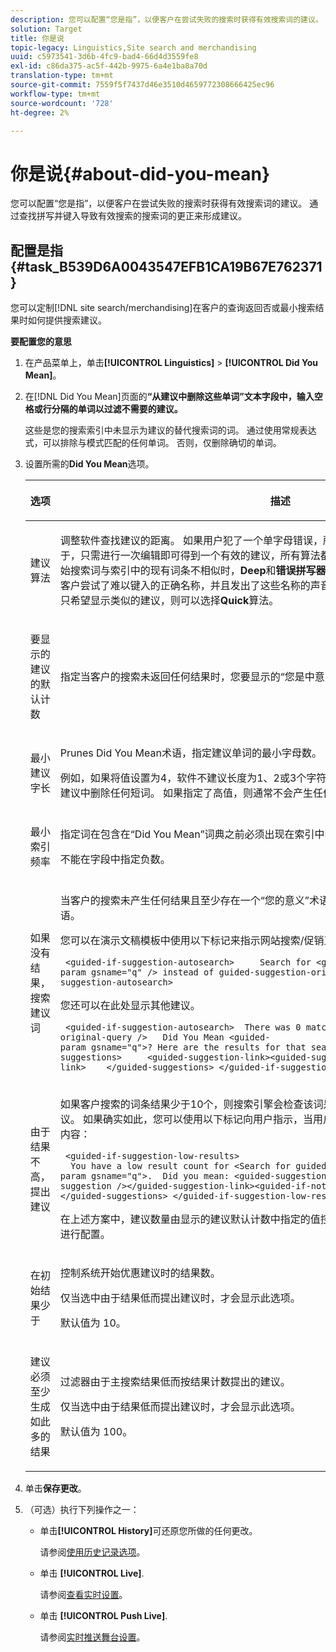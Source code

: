 ```yaml
---
description: 您可以配置“您是指”，以便客户在尝试失败的搜索时获得有效搜索词的建议。 通过查找拼写并键入导致有效搜索的搜索词的更正来形成建议。
solution: Target
title: 你是说
topic-legacy: Linguistics,Site search and merchandising
uuid: c5973541-3d6b-4fc9-bad4-66d4d3559fe8
exl-id: c86da375-ac5f-442b-9975-6a4e1ba8a70d
translation-type: tm+mt
source-git-commit: 7559f5f7437d46e3510d4659772308666425ec96
workflow-type: tm+mt
source-wordcount: '728'
ht-degree: 2%

---
```


# 你是说{#about-did-you-mean}

您可以配置“您是指”，以便客户在尝试失败的搜索时获得有效搜索词的建议。 通过查找拼写并键入导致有效搜索的搜索词的更正来形成建议。

## 配置是指{#task_B539D6A0043547EFB1CA19B67E762371}

您可以定制[!DNL site search/merchandising]在客户的查询返回否或最小搜索结果时如何提供搜索建议。

<!-- 

t_configuring_did_you_mean.xml

 -->

**要配置您的意思**

1. 在产品菜单上，单击&#x200B;**[!UICONTROL Linguistics]** > **[!UICONTROL Did You Mean]**。
1. 在[!DNL Did You Mean]页面的&#x200B;**“从建议中删除这些单词”文本字段中，输入空格或行分隔的单词以过滤不需要的建议。**

   这些是您的搜索索引中未显示为建议的替代搜索词的词。 通过使用常规表达式，可以排除与模式匹配的任何单词。 否则，仅删除确切的单词。

1. 设置所需的&#x200B;**Did You Mean**&#x200B;选项。

   <!-- 
   
   r_did_you_mean_options.xml
   
   -->

   <table> 
    <thead> 
      <tr> 
      <th colname="col1" class="entry"> <p>选项 </p> </th> 
      <th colname="col2" class="entry"> <p>描述 </p> </th> 
      </tr> 
    </thead>
    <tbody> 
      <tr> 
      <td colname="col1"> <p>建议算法 </p> </td> 
      <td colname="col2"> <p>调整软件查找建议的距离。 如果用户犯了一个单字母错误，所有算法都会提出同样的建议。 原因在于，只需进行一次编辑即可得到一个有效的建议，所有算法都会找到与原文相近的词。 但是，当原始搜索词与索引中的现有词条不相似时，<b>Deep</b>和<b>错误拼写器</b>建议算法会继续搜索可能的建议。 如果客户尝试了难以键入的正确名称，并且发出了这些名称的声音，则此方案非常有用。 但是，如果您只希望显示类似的建议，则可以选择<b>Quick</b>算法。 </p> </td> 
      </tr> 
      <tr> 
      <td colname="col1"> <p>要显示的建议的默认计数 </p> </td> 
      <td colname="col2"> <p>指定当客户的搜索未返回任何结果时，您要显示的“您是中意的”术语建议(0-20)数。 默认值为 3。 </p> </td> 
      </tr> 
      <tr> 
      <td colname="col1"> <p>最小建议字长 </p> </td> 
      <td colname="col2"> <p>Prunes Did You Mean术语，指定建议单词的最小字母数。 </p> <p>例如，如果将值设置为4，软件不建议长度为1、2或3个字符的单词。 如果指定值0，则不会从术语建议中删除任何短词。 如果指定了高值，则通常不会产生任何术语建议。 默认值为 3。 </p> </td> 
      </tr> 
      <tr> 
      <td colname="col1"> <p>最小索引频率 </p> </td> 
      <td colname="col2"> <p> 指定词在包含在“Did You Mean”词典之前必须出现在索引中的最小次数。 </p> <p>不能在字段中指定负数。 </p> </td> 
      </tr> 
      <tr> 
      <td colname="col1"> <p>如果没有结果，搜索建议词 </p> </td> 
      <td colname="col2"> <p>当客户的搜索未产生任何结果且至少存在一个“您的意义”术语建议时，自动重新搜索第一个建议术语。 </p> <p>您可以在演示文稿模板中使用以下标记来指示网站搜索/促销正在自动搜索其他术语： </p> <p> <code>&nbsp;&lt;guided-if-suggestion-autosearch&gt;&nbsp;&nbsp;&nbsp;&nbsp;&nbsp;Search&nbsp;for&nbsp;&lt;guided-param&nbsp;gsname="q"&nbsp;/&gt;&nbsp;instead&nbsp;of&nbsp;guided-suggestion-original-query&nbsp;/&gt;&nbsp;&lt;/guided-if-suggestion-autosearch&gt;</code> </p> <p>您还可以在此处显示其他建议。 </p> <p> <code>&nbsp;&lt;guided-if-suggestion-autosearch&gt;&nbsp;&nbsp;There&nbsp;was&nbsp;0&nbsp;matches&nbsp;for&nbsp;&lt;guided-suggestion-original-query&nbsp;/&gt;&nbsp;&nbsp;&nbsp;Did&nbsp;You&nbsp;Mean&nbsp;&lt;guided-param&nbsp;gsname="q"&gt;?&nbsp;Here&nbsp;are&nbsp;the&nbsp;results&nbsp;for&nbsp;that&nbsp;search.&nbsp;&nbsp;&nbsp;Or&nbsp;Did&nbsp;You&nbsp;Mean&nbsp;&nbsp;&nbsp;&nbsp;&lt;guided-suggestions&gt;&nbsp;&nbsp;&nbsp;&nbsp;&nbsp;&lt;guided-suggestion-link&gt;&lt;guided-suggestion&nbsp;/&gt;&lt;/guided-suggestion-link&gt;&nbsp;&nbsp;&nbsp;&nbsp;&lt;/guided-suggestions&gt;&nbsp;&lt;/guided-if-suggestion-autosearch&gt;</code> </p> </td> 
      </tr> 
      <tr> 
      <td colname="col1"> <p>由于结果不高，提出建议 </p> </td> 
      <td colname="col2"> <p>如果客户搜索的词条结果少于10个，则搜索引擎会检查该词是否有可能产生超过100个结果的建议。 如果确实如此，您可以使用以下标记向用户指示，当用户获得结果时，他们可能希望搜索其他内容： </p> <p> <code>&nbsp;&lt;guided-if-suggestion-low-results&gt; &nbsp;&nbsp;You&nbsp;have&nbsp;a&nbsp;low&nbsp;result&nbsp;count&nbsp;for&nbsp;&lt;Search&nbsp;for&nbsp;guided-param&nbsp;gsname="q"&gt;.&nbsp;&nbsp;Did&nbsp;you&nbsp;mean:&nbsp;&lt;guided-suggestion&gt;&lt;guided-suggestion-link&gt;&lt;guided-suggestion&nbsp;/&gt;&lt;/guided-suggestion-link&gt;&lt;guided-if-not-last&gt;,&nbsp;&lt;/guided-if-not-last&gt;&lt;/guided-suggestions&gt;&nbsp;&lt;/guided-if-suggestion-low-results&gt;</code> </p> <p> 在上述方案中，建议数量由<span class="uicontrol">显示</span>的建议默认计数中指定的值控制。 低阈值和高阈值可通过以下选项进行配置。 </p> </td> 
      </tr> 
      <tr> 
      <td colname="col1"> <p>在初始结果少于 </p> </td> 
      <td colname="col2"> <p>控制系统开始优惠建议时的结果数。 </p> <p>仅当选中<span class="uicontrol">由于结果低</span>而提出建议时，才会显示此选项。 </p> <p>默认值为 10。 </p> </td> 
      </tr> 
      <tr> 
      <td colname="col1"> <p>建议必须至少生成如此多的结果 </p> </td> 
      <td colname="col2"> <p>过滤器由于主搜索结果低而按结果计数提出的建议。 </p> <p>仅当选中<span class="uicontrol">由于结果低</span>而提出建议时，才会显示此选项。 </p> <p>默认值为 100。 </p> </td> 
      </tr> 
    </tbody> 
    </table>

1. 单击&#x200B;**保存更改**。
1. （可选）执行下列操作之一：

   * 单击&#x200B;**[!UICONTROL History]**&#x200B;可还原您所做的任何更改。

      请参阅[使用历史记录选项](../t-using-the-history-option.md#task_70DD3F87A67242BBBD2CB27156F43002)。

   * 单击 **[!UICONTROL Live]**.

      请参阅[查看实时设置](../c-about-staging.md#task_401A0EBDB5DB4D4CA933CBA7BECDC10F)。

   * 单击 **[!UICONTROL Push Live]**.

      请参阅[实时推送舞台设置](../c-about-staging.md#task_44306783B4C0408AAA58B471DAF2D9A4)。
